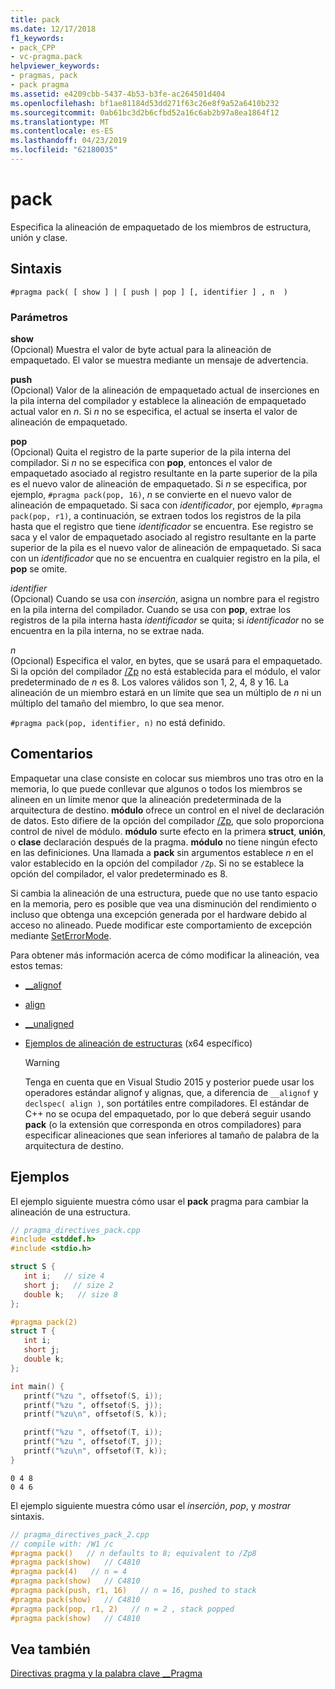 ```yaml
---
title: pack
ms.date: 12/17/2018
f1_keywords:
- pack_CPP
- vc-pragma.pack
helpviewer_keywords:
- pragmas, pack
- pack pragma
ms.assetid: e4209cbb-5437-4b53-b3fe-ac264501d404
ms.openlocfilehash: bf1ae81184d53dd271f63c26e8f9a52a6410b232
ms.sourcegitcommit: 0ab61bc3d2b6cfbd52a16c6ab2b97a8ea1864f12
ms.translationtype: MT
ms.contentlocale: es-ES
ms.lasthandoff: 04/23/2019
ms.locfileid: "62180035"
---
```

# <a name="pack"></a>pack
Especifica la alineación de empaquetado de los miembros de estructura, unión y clase.

## <a name="syntax"></a>Sintaxis

```
#pragma pack( [ show ] | [ push | pop ] [, identifier ] , n  )
```

### <a name="parameters"></a>Parámetros

**show**<br/>
(Opcional) Muestra el valor de byte actual para la alineación de empaquetado. El valor se muestra mediante un mensaje de advertencia.

**push**<br/>
(Opcional) Valor de la alineación de empaquetado actual de inserciones en la pila interna del compilador y establece la alineación de empaquetado actual valor en *n*. Si *n* no se especifica, el actual se inserta el valor de alineación de empaquetado.

**pop**<br/>
(Opcional) Quita el registro de la parte superior de la pila interna del compilador. Si *n* no se especifica con **pop**, entonces el valor de empaquetado asociado al registro resultante en la parte superior de la pila es el nuevo valor de alineación de empaquetado. Si *n* se especifica, por ejemplo, `#pragma pack(pop, 16)`, *n* se convierte en el nuevo valor de alineación de empaquetado. Si saca con *identificador*, por ejemplo, `#pragma pack(pop, r1)`, a continuación, se extraen todos los registros de la pila hasta que el registro que tiene *identificador* se encuentra. Ese registro se saca y el valor de empaquetado asociado al registro resultante en la parte superior de la pila es el nuevo valor de alineación de empaquetado. Si saca con un *identificador* que no se encuentra en cualquier registro en la pila, el **pop** se omite.

*identifier*<br/>
(Opcional) Cuando se usa con *inserción*, asigna un nombre para el registro en la pila interna del compilador. Cuando se usa con **pop**, extrae los registros de la pila interna hasta *identificador* se quita; si *identificador* no se encuentra en la pila interna, no se extrae nada.

*n*<br/>
(Opcional) Especifica el valor, en bytes, que se usará para el empaquetado. Si la opción del compilador [/Zp](../build/reference/zp-struct-member-alignment.md) no está establecida para el módulo, el valor predeterminado de *n* es 8. Los valores válidos son 1, 2, 4, 8 y 16. La alineación de un miembro estará en un límite que sea un múltiplo de *n* ni un múltiplo del tamaño del miembro, lo que sea menor.

`#pragma pack(pop, identifier, n)` no está definido.

## <a name="remarks"></a>Comentarios

Empaquetar una clase consiste en colocar sus miembros uno tras otro en la memoria, lo que puede conllevar que algunos o todos los miembros se alineen en un límite menor que la alineación predeterminada de la arquitectura de destino. **módulo** ofrece un control en el nivel de declaración de datos. Esto difiere de la opción del compilador [/Zp](../build/reference/zp-struct-member-alignment.md), que solo proporciona control de nivel de módulo. **módulo** surte efecto en la primera **struct**, **unión**, o **clase** declaración después de la pragma. **módulo** no tiene ningún efecto en las definiciones. Una llamada a **pack** sin argumentos establece *n* en el valor establecido en la opción del compilador `/Zp`. Si no se establece la opción del compilador, el valor predeterminado es 8.

Si cambia la alineación de una estructura, puede que no use tanto espacio en la memoria, pero es posible que vea una disminución del rendimiento o incluso que obtenga una excepción generada por el hardware debido al acceso no alineado.  Puede modificar este comportamiento de excepción mediante [SetErrorMode](https://msdn.microsoft.com/library/windows/desktop/ms680621).

Para obtener más información acerca de cómo modificar la alineación, vea estos temas:

- [__alignof](../cpp/alignof-operator.md)

- [align](../cpp/align-cpp.md)

- [__unaligned](../cpp/unaligned.md)

- [Ejemplos de alineación de estructuras](../build/x64-software-conventions.md#examples-of-structure-alignment) (x64 específico)

   > [!WARNING]
   > Tenga en cuenta que en Visual Studio 2015 y posterior puede usar los operadores estándar alignof y alignas, que, a diferencia de `__alignof` y `declspec( align )`, son portátiles entre compiladores. El estándar de C++ no se ocupa del empaquetado, por lo que deberá seguir usando **pack** (o la extensión que corresponda en otros compiladores) para especificar alineaciones que sean inferiores al tamaño de palabra de la arquitectura de destino.

## <a name="examples"></a>Ejemplos

El ejemplo siguiente muestra cómo usar el **pack** pragma para cambiar la alineación de una estructura.

```cpp
// pragma_directives_pack.cpp
#include <stddef.h>
#include <stdio.h>

struct S {
   int i;   // size 4
   short j;   // size 2
   double k;   // size 8
};

#pragma pack(2)
struct T {
   int i;
   short j;
   double k;
};

int main() {
   printf("%zu ", offsetof(S, i));
   printf("%zu ", offsetof(S, j));
   printf("%zu\n", offsetof(S, k));

   printf("%zu ", offsetof(T, i));
   printf("%zu ", offsetof(T, j));
   printf("%zu\n", offsetof(T, k));
}
```

```Output
0 4 8
0 4 6
```

El ejemplo siguiente muestra cómo usar el *inserción*, *pop*, y *mostrar* sintaxis.

```cpp
// pragma_directives_pack_2.cpp
// compile with: /W1 /c
#pragma pack()   // n defaults to 8; equivalent to /Zp8
#pragma pack(show)   // C4810
#pragma pack(4)   // n = 4
#pragma pack(show)   // C4810
#pragma pack(push, r1, 16)   // n = 16, pushed to stack
#pragma pack(show)   // C4810
#pragma pack(pop, r1, 2)   // n = 2 , stack popped
#pragma pack(show)   // C4810
```

## <a name="see-also"></a>Vea también

[Directivas pragma y la palabra clave __Pragma](../preprocessor/pragma-directives-and-the-pragma-keyword.md)